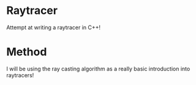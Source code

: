# Raytracer
Attempt at writing a raytracer in C++! 

# Method
I will be using the ray casting algorithm as a really basic introduction into raytracers!
